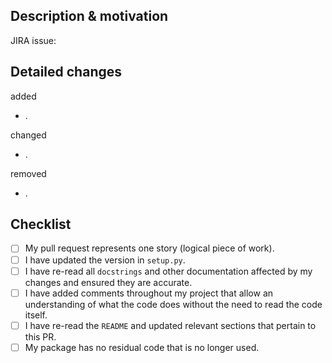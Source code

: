 ## Description & motivation
JIRA issue:

## Detailed changes

added
* .

changed
* .

removed
* .

## Checklist
- [ ] My pull request represents one story (logical piece of work).
- [ ] I have updated the version in `setup.py`.
- [ ] I have re-read all `docstrings` and other documentation affected by my changes and ensured they are accurate.
- [ ] I have added comments throughout my project that allow an understanding of what the code does without the need to read the code itself.
- [ ] I have re-read the `README` and updated relevant sections that pertain to this PR.
- [ ] My package has no residual code that is no longer used.